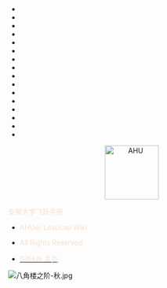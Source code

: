 * ⠀
* ⠀
* ⠀
* ⠀
* ⠀
* ⠀
* ⠀
* ⠀
* ⠀
* ⠀
* ⠀
* ⠀
* ⠀
* ⠀
* ⠀
* ⠀

<p align="center">
  <a href="https://github.com/AHUer-LeapLap/Impart-Inherit">
    <img alt="AHU" src="_media/AHU-logo-冬.png" height="110">
  </a>
</p>

<middle><font color="F5E0CE">安徽大学飞跃手册</font></middle>

- <font color="F5E0CE">AHUer LeapLap Wiki</font>

- <font color="F5E0CE">All Rights Reserved.</font>

- [<font color="F5E0CE">GitHub 主页</font>](https://github.com/AHUer-LeapLap/Impart-Inherit)

![八角楼之阶-秋.jpg](https://i.loli.net/2021/08/06/DUZpGtaqM9wXYBx.jpg)



